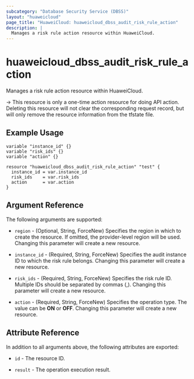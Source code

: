 ```yaml
---
subcategory: "Database Security Service (DBSS)"
layout: "huaweicloud"
page_title: "HuaweiCloud: huaweicloud_dbss_audit_risk_rule_action"
description: |
  Manages a risk rule action resource within HuaweiCloud.
---
```


# huaweicloud_dbss_audit_risk_rule_action

Manages a risk rule action resource within HuaweiCloud.

-> This resource is only a one-time action resource for doing API action. Deleting this resource will not clear
  the corresponding request record, but will only remove the resource information from the tfstate file.

## Example Usage

```hcl
variable "instance_id" {}
variable "risk_ids" {}
variable "action" {}

resource "huaweicloud_dbss_audit_risk_rule_action" "test" {
  instance_id = var.instance_id
  risk_ids    = var.risk_ids
  action      = var.action
}
```

## Argument Reference

The following arguments are supported:

* `region` - (Optional, String, ForceNew) Specifies the region in which to create the resource.
  If omitted, the provider-level region will be used.
  Changing this parameter will create a new resource.

* `instance_id` - (Required, String, ForceNew) Specifies the audit instance ID to which the risk rule belongs.
  Changing this parameter will create a new resource.

* `risk_ids` - (Required, String, ForceNew) Specifies the risk rule ID.
  Multiple IDs should be separated by commas (,).
  Changing this parameter will create a new resource.

* `action` - (Required, String, ForceNew) Specifies the operation type.
  The value can be **ON** or **OFF**.
  Changing this parameter will create a new resource.

## Attribute Reference

In addition to all arguments above, the following attributes are exported:

* `id` - The resource ID.

* `result` - The operation execution result.
